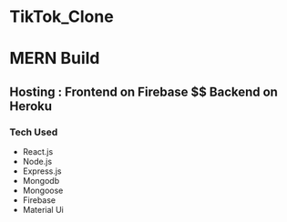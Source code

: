 # TikTok_Clone
<h1> MERN Build</h1>
<h2> Hosting : Frontend on Firebase  $$ Backend on Heroku</h2>
<h3>Tech Used</h3>
<ul>
<li> React.js</li>
<li>Node.js</li>
<li>Express.js</li>
<li>Mongodb</li>
<li>Mongoose</li>
<li>Firebase</li>
<li>Material Ui</li>
</ul>



